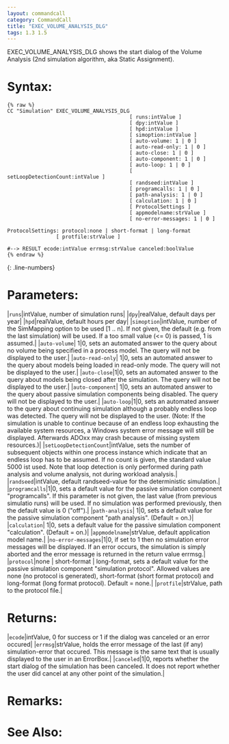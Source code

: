 ```yaml
---
layout: commandcall
category: CommandCall
title: "EXEC_VOLUME_ANALYSIS_DLG"
tags: 1.3 1.5
---
```


EXEC_VOLUME_ANALYSIS_DLG shows the start dialog of the Volume Analysis (2nd simulation algorithm, aka Static Assignment).

# Syntax:  

```adoscript
{% raw %}
CC "Simulation" EXEC_VOLUME_ANALYSIS_DLG
										[ runs:intValue ]
										[ dpy:intValue ]
										[ hpd:intValue ]
										[ simoption:intValue ]
										[ auto-volume: 1 | 0 ]
										[ auto-read-only: 1 | 0 ]
										[ auto-close: 1 | 0 ]
										[ auto-component: 1 | 0 ]
										[ auto-loop: 1 | 0 ]
										[ setLoopDetectionCount:intValue ]
										[ randseed:intValue ] 
										[ programcalls: 1 | 0 ]
										[ path-analysis: 1 | 0 ]
										[ calculation: 1 | 0 ]
										[ ProtocolSettings ]
										[ appmodelname:strValue ]
										[ no-error-messages: 1 | 0 ]

ProtocolSettings: protocol:none | short-format | long-format 
				[ protfile:strValue ]

#--> RESULT ecode:intValue errmsg:strValue canceled:boolValue
{% endraw %}
```
{: .line-numbers}

# Parameters:  

|`runs`|intValue, number of simulation runs|
|`dpy`|realValue, default days per year|
|`hpd`|realValue, default hours per day|
|`simoption`|intValue, number of the SimMapping option to be used [1 .. n]. If not given, the default (e.g. from the last simulation) will be used. If a too small value (&lt;= 0) is passed, 1 is assumed.|
|`auto-volume`| 1|0, sets an automated answer to the query about no volume being specified in a process model. The query will not be displayed to the user.|
|`auto-read-only`| 1|0, sets an automated answer to the query about models being loaded in read-only mode. The query will not be displayed to the user.|
|`auto-close`|1|0, sets an automated answer to the query about models being closed after the simulation. The query will not be displayed to the user.|
|`auto-component`| 1|0, sets an automated answer to the query about passive simulation components being disabled. The query will not be displayed to the user.|
|`auto-loop`|1|0, sets an automated answer to the query about continuing simulation although a probably endless loop was detected. The query will not be displayed to the user. (Note: If the simulation is unable to continue because of an endless loop exhausting the available system resources, a Windows system error message will still be displayed. Afterwards ADOxx may crash because of missing system resources.)|
|`setLoopDetectionCount`|intValue, sets the number of subsequent objects within one process instance which indicate that an endless loop has to be assumed. If no count is given, the standard value 5000 ist used. Note that loop detection is only performed during path analysis and volume analysis, not during workload analysis.|
|`randseed`|intValue, default randseed-value for the deterministic simulation.|
|`programcalls`|1|0, sets a default value for the passive simulation component "programcalls". If this parameter is not given, the last value (from previous simulatio runs) will be used. If no simulation was performed previously, then the default value is 0 ("off").|
|`path-analysis`| 1|0, sets a default value for the passive simulation component "path analysis". (Default = on.)|
|`calculation`| 1|0, sets a default value for the passive simulation component "calculation". (Default = on.)|
|`appmodelname`|strValue, default application model name.|
|`no-error-messages`|1|0, if set to 1 then no simulation error messages will be displayed. If an error occurs, the simulation is simply aborted and the error message is returned in the return value errmsg.|
|`protocol`|none | short-format | long-format, sets a default value for the passive simulation component "simulation protocol". Allowed values are none (no protocol is generated), short-format (short format protocol) and long-format (long format protocol). Default = none.|
|`protfile`|strValue, path to the protocol file.|

# Returns:  

|`ecode`|intValue, 0 for success or 1 if the dialog was canceled or an error occured|
|`errmsg`|strValue, holds the error message of the last (if any) simulation-error that occured. This message is the same text that is usually displayed to the user in an ErrorBox.|
|`canceled`|1|0, reports whether the start dialog of the simulation has been canceled. It does not report whether the user did cancel at any other point of the simulation.|

# Remarks:



# See Also:  



